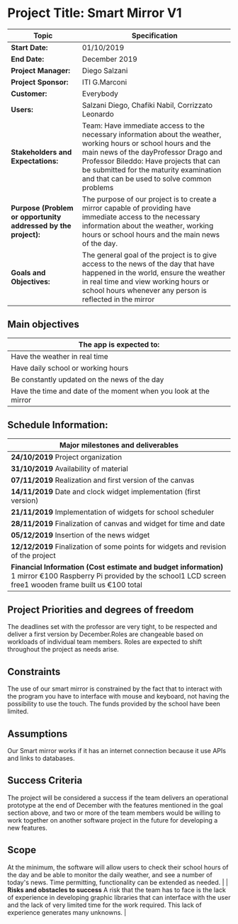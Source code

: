 # Project Title:  Smart Mirror V1 

| Topic | Specification |
| ----- | ------------- |
| **Start Date:** | 01/10/2019 |
| **End Date:** | December 2019 |
| **Project Manager:** | Diego Salzani |
| **Project Sponsor:** | ITI G.Marconi |
| **Customer:** | Everybody |
| **Users:** | Salzani Diego, Chafiki Nabil, Corrizzato Leonardo |
| **Stakeholders and Expectations:** | Team: Have immediate access to the necessary information about the weather, working hours or school hours and the main news of the dayProfessor Drago and Professor Bileddo: Have projects that can be submitted for the maturity examination and that can be used to solve common problems |
| **Purpose (Problem or opportunity addressed by the project):** | The purpose of our project is to create a mirror capable of providing have immediate access to the necessary information about the weather, working hours or school hours and the main news of the day. |
| **Goals and Objectives:** | The general goal of the project is to give access to the news of the day that have happened in the world, ensure the weather in real time and view working hours or school hours whenever any person is reflected in the mirror |

## Main objectives
| **The app is expected to:** |  
| --------------------------- |
| Have the weather in real time |
| Have daily school or working hours |
| Be constantly updated on the news of the day |
| Have the time and date of the moment when you look at the mirror |

## Schedule Information: 
| **Major milestones and deliverables** |
| ------------------------------------ |
| **24/10/2019**  Project organization |
| **31/10/2019**  Availability of material |
| **07/11/2019**  Realization and first version of the canvas |
| **14/11/2019**  Date and clock widget implementation (first version) |
| **21/11/2019**  Implementation of widgets for school scheduler |
| **28/11/2019**  Finalization of canvas and widget for time and date |
| **05/12/2019**  Insertion of the news widget |
| **12/12/2019**  Finalization of some points for widgets and revision of the project |
| **Financial Information (Cost estimate and budget information)** 1 mirror €100 Raspberry Pi provided by the school1 LCD screen free1 wooden frame built us €100 total |
## Project Priorities and degrees of freedom  
The deadlines set with the professor are very tight, to be respected and deliver a first version by December.Roles are changeable based on workloads of individual team members.  Roles are expected to shift throughout the project as needs arise.
## Constraints  
The use of our smart mirror is constrained by the fact that to interact with the program you have to interface with mouse and keyboard, not having the possibility to use the touch. The funds provided by the school have been limited. 
## Assumptions  
Our Smart mirror works if it has an internet connection because it use APIs and links to databases.
## Success Criteria 
The project will be considered a success if  the team delivers an operational prototype at the end of December with the features mentioned in the goal section above, and two or more of the team members would be willing to work together on another software project in the future for developing a new features. 
## Scope  
At the minimum, the software will allow users to check their school hours of the day and be able to monitor the daily weather, and see a number of today&#39;s news.  Time permitting, functionality can be extended as needed. |
| **Risks and obstacles to success**  A risk that the team has to face is the lack of experience in developing graphic libraries that can interface with the user and the lack of very limited time for the work required.  This lack of experience generates many unknowns. |
